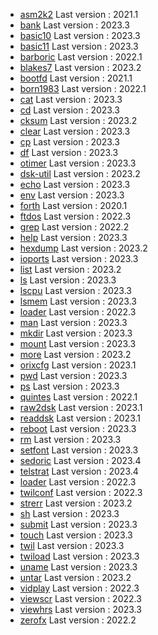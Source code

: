 * [asm2k2](../asm2k2) Last version : 2021.1
* [bank](../bank) Last version : 2023.3
* [basic10](../basic10) Last version : 2023.3
* [basic11](../basic11) Last version : 2023.3
* [barboric](../barboric) Last version : 2022.1
* [blakes7](../blakes7) Last version : 2023.2
* [bootfd](../bootfd) Last version : 2021.1
* [born1983](../born1983) Last version : 2022.1
* [cat](../cat) Last version : 2023.3
* [cd](../cd) Last version : 2023.3
* [cksum](../cksum) Last version : 2023.2
* [clear](../clear) Last version : 2023.3
* [cp](../cp) Last version : 2023.3
* [df](../df) Last version : 2023.3
* [otimer](../otimer) Last version : 2023.3
* [dsk-util](../dsk-util) Last version : 2023.2
* [echo](../echo) Last version : 2023.3
* [env](../env) Last version : 2023.3
* [forth](../forth) Last version : 2020.1
* [ftdos](../ftdos) Last version : 2022.3
* [grep](../grep) Last version : 2022.2
* [help](../help) Last version : 2023.3
* [hexdump](../hexdump) Last version : 2023.2
* [ioports](../ioports) Last version : 2023.3
* [list](../list) Last version : 2023.2
* [ls](../ls) Last version : 2023.3
* [lscpu](../lscpu) Last version : 2023.3
* [lsmem](../lsmem) Last version : 2023.3
* [loader](../loader) Last version : 2022.3
* [man](../man) Last version : 2023.3
* [mkdir](../mkdir) Last version : 2023.3
* [mount](../mount) Last version : 2023.3
* [more](../more) Last version : 2023.2
* [orixcfg](../orixcfg) Last version : 2023.1
* [pwd](../pwd) Last version : 2023.3
* [ps](../ps) Last version : 2023.3
* [quintes](../quintes) Last version : 2022.1
* [raw2dsk](../raw2dsk) Last version : 2023.1
* [readdsk](../readdsk) Last version : 2023.1
* [reboot](../reboot) Last version : 2023.3
* [rm](../rm) Last version : 2023.3
* [setfont](../setfont) Last version : 2023.3
* [sedoric](../sedoric) Last version : 2023.4
* [telstrat](../telstrat) Last version : 2023.4
* [loader](../loader) Last version : 2022.3
* [twilconf](../twilconf) Last version : 2022.3
* [strerr](../strerr) Last version : 2023.2
* [sh](../sh) Last version : 2023.3
* [submit](../submit) Last version : 2023.3
* [touch](../touch) Last version : 2023.3
* [twil](../twil) Last version : 2023.3
* [twiload](../twiload) Last version : 2023.3
* [uname](../uname) Last version : 2023.3
* [untar](../untar) Last version : 2023.2
* [vidplay](../vidplay) Last version : 2022.3
* [viewscr](../viewscr) Last version : 2022.3
* [viewhrs](../viewhrs) Last version : 2023.3
* [zerofx](../zerofx) Last version : 2022.2
